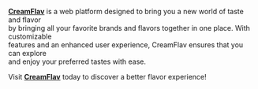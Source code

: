 
[**CreamFlav**](https://arcticdelights.tiiny.site/) is a web platform designed to bring you a new world of taste and flavor <br> 
by bringing all your favorite brands and flavors together in one place. With customizable  <br> features and an enhanced user experience, CreamFlav ensures that you  can  explore <br> and enjoy your preferred tastes with ease. 

Visit [**CreamFlav**](https://arcticdelights.tiiny.site/) today to discover a better flavor experience!
